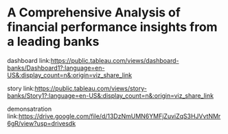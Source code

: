 # A Comprehensive Analysis of financial performance insights from a leading banks


dashboard link:https://public.tableau.com/views/dashboard-banks/Dashboard1?:language=en-US&:display_count=n&:origin=viz_share_link

story link:https://public.tableau.com/views/story-banks/Story1?:language=en-US&:display_count=n&:origin=viz_share_link

demonsatration link:https://drive.google.com/file/d/13DzNmUMN6YMFjZuviZqS3HJVvtNMr6gR/view?usp=drivesdk
